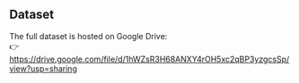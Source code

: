 ## Dataset
The full dataset is hosted on Google Drive:  
👉 https://drive.google.com/file/d/1hWZsR3H68ANXY4rOH5xc2qBP3yzgcsSp/view?usp=sharing
